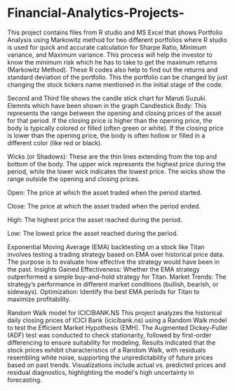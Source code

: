 # Financial-Analytics-Projects-
This project contains files from R studio and MS Excel that shows Portfolio Analysis using Markowitz method for two different portfolios where R studio is used for quick and accurate calculation for Sharpe Ratio, Minimum variance, and Maximum variance. This process will help the investor to know the minimum risk which he has to take to get the maximum returns (Markowitz Method). These R codes also help to find out the returns and standard deviation of the portfolio. 
This the portfolio can be changed by just changing the stock tickers name mentioned in the initial stage of the code. 

Second and Third file shows the candle stick chart for Maruti Suzuki. Elemnts which have been shown in the graph 
Candlestick Body: This represents the range between the opening and closing prices of the asset for that period. If the closing price is higher than the opening price, the body is typically colored or filled (often green or white). If the closing price is lower than the opening price, the body is often hollow or filled in a different color (like red or black).

Wicks (or Shadows): These are the thin lines extending from the top and bottom of the body. The upper wick represents the highest price during the period, while the lower wick indicates the lowest price. The wicks show the range outside the opening and closing prices.

Open: The price at which the asset traded when the period started.

Close: The price at which the asset traded when the period ended.

High: The highest price the asset reached during the period.

Low: The lowest price the asset reached during the period.


Exponential Moving Average (EMA) backtesting on a stock like Titan involves testing a trading strategy based on EMA over historical price data. The purpose is to evaluate how effective the strategy would have been in the past. Insights Gained
Effectiveness: Whether the EMA strategy outperformed a simple buy-and-hold strategy for Titan.
Market Trends: The strategy’s performance in different market conditions (bullish, bearish, or sideways).
Optimization: Identify the best EMA periods for Titan to maximize profitability.

Random Walk model for ICICIBANK.NS 
This project analyzes the historical daily closing prices of ICICI Bank (icicibank.ns) using a Random Walk model to test the Efficient Market Hypothesis (EMH). The Augmented Dickey-Fuller (ADF) test was conducted to check stationarity, followed by first-order differencing to ensure suitability for modeling. Results indicated that the stock prices exhibit characteristics of a Random Walk, with residuals resembling white noise, supporting the unpredictability of future prices based on past trends. Visualizations include actual vs. predicted prices and residual diagnostics, highlighting the model's high uncertainty in forecasting.

